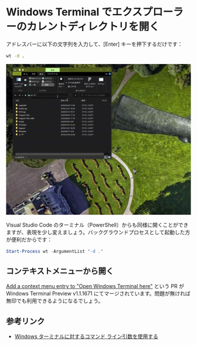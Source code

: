 # Windows Terminal でエクスプローラーのカレントディレクトリを開く

アドレスバーに以下の文字列を入力して、[Enter] キーを押下するだけです：

```bat
wt -d .
```

![](./wt-current.gif)

Visual Studio Code のターミナル（PowerShell）からも同様に開くことができますが、表現を少し変えましょう。バックグラウンドプロセスとして起動した方が便利だからです：

```powershell
Start-Process wt -ArgumentList "-d ."
```

## コンテキストメニューから開く

[Add a context menu entry to "Open Windows Terminal here"](https://github.com/microsoft/terminal/pull/6100) という PR が Windows Terminal Preview v1.1.1671 にてマージされています。問題が無ければ無印でも利用できるようになるでしょう。

## 参考リンク

* [Windows ターミナルに対するコマンド ライン引数を使用する](https://docs.microsoft.com/ja-jp/windows/terminal/command-line-arguments?tabs=windows)